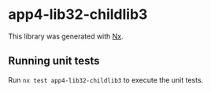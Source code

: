 # app4-lib32-childlib3

This library was generated with [Nx](https://nx.dev).

## Running unit tests

Run `nx test app4-lib32-childlib3` to execute the unit tests.
